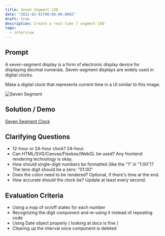 ```yaml
---
title: Seven Segment LED
date: "2021-02-01T00:00:00.000Z"
draft: true
description: Create a real-time 7 segment LED
tags:
  - interview
---
```


## Prompt

A seven-segment display is a form of electronic display device for displaying decimal numerals. Seven-segment displays are widely used in digital clocks.

Make a digital clock that represents current time in a UI similar to this image.

![Seven Segment](/images/interview-question-seven-segment-led.gif)

## Solution / Demo

[Seven Segment Clock](embedded-codesandbox://seven-segment-clock)

## Clarifying Questions

- 12-hour or 24-hour clock? 24-hour.
- Can HTML/SVG/Canvas/Flexbox/WebGL be used? Any frontend rendering technology is okay.
- How should single-digit numbers be formatted (like the "1" in "1:00")? The tens digit should be a zero: "01:00"
- Does the colon need to be rendered? Optional, if there's time at the end.
- How accurate should the clock be? Update at least every second.

## Evaluation Criteria

- Using a map of on/off states for each number
- Recognizing the digit component and re-using it instead of repeating code
- Using Date object properly ( looking at docs is fine )
- Clearing up the interval once component is deleted
